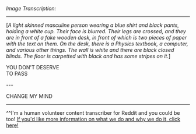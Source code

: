 *Image Transcription:*

---

[*A light skinned masculine person wearing a blue shirt and black pants, holding a white cup. Their face is blurred. Their legs are crossed, and they are in front of a fake wooden desk, in front of which is two pieces of paper with the text on them. On the desk, there is a Physics textbook, a computer, and various other things. The wall is white and there are black closed blinds. The floor is carpetted with black and has some stripes on it.*]

YOU DON'T DESERVE  
 TO PASS  

\---

 CHANGE MY MIND



---

^^I'm&#32;a&#32;human&#32;volunteer&#32;content&#32;transcriber&#32;for&#32;Reddit&#32;and&#32;you&#32;could&#32;be&#32;too!&#32;[If&#32;you'd&#32;like&#32;more&#32;information&#32;on&#32;what&#32;we&#32;do&#32;and&#32;why&#32;we&#32;do&#32;it,&#32;click&#32;here!](https://www.reddit.com/r/TranscribersOfReddit/wiki/index)